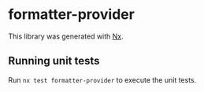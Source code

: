 # formatter-provider

This library was generated with [Nx](https://nx.dev).

## Running unit tests

Run `nx test formatter-provider` to execute the unit tests.
